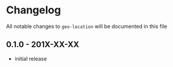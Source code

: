 # Changelog

All notable changes to `geo-location` will be documented in this file

## 0.1.0 - 201X-XX-XX

- initial release
